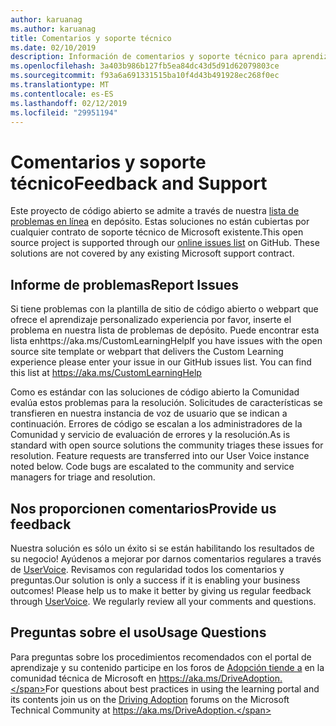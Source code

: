 ```yaml
---
author: karuanag
ms.author: karuanag
title: Comentarios y soporte técnico
ms.date: 02/10/2019
description: Información de comentarios y soporte técnico para aprendizaje personalizado para Office 365
ms.openlocfilehash: 3a403b986b127fb5ea84dc43d5d91d62079803ce
ms.sourcegitcommit: f93a6a691331515ba10f4d43b491928ec268f0ec
ms.translationtype: MT
ms.contentlocale: es-ES
ms.lasthandoff: 02/12/2019
ms.locfileid: "29951194"
---
```

# <a name="feedback-and-support"></a><span data-ttu-id="bb879-103">Comentarios y soporte técnico</span><span class="sxs-lookup"><span data-stu-id="bb879-103">Feedback and Support</span></span>

<span data-ttu-id="bb879-p101">Este proyecto de código abierto se admite a través de nuestra [lista de problemas en línea](https://aka.ms/CustomLearningHelp) en depósito. Estas soluciones no están cubiertas por cualquier contrato de soporte técnico de Microsoft existente.</span><span class="sxs-lookup"><span data-stu-id="bb879-p101">This open source project is supported through our [online issues list](https://aka.ms/CustomLearningHelp) on GitHub. These solutions are not covered by any existing Microsoft support contract.</span></span>  

## <a name="report-issues"></a><span data-ttu-id="bb879-106">Informe de problemas</span><span class="sxs-lookup"><span data-stu-id="bb879-106">Report Issues</span></span>

<span data-ttu-id="bb879-p102">Si tiene problemas con la plantilla de sitio de código abierto o webpart que ofrece el aprendizaje personalizado experiencia por favor, inserte el problema en nuestra lista de problemas de depósito.  Puede encontrar esta lista enhttps://aka.ms/CustomLearningHelp</span><span class="sxs-lookup"><span data-stu-id="bb879-p102">If you have issues with the open source site template or webpart that delivers the Custom Learning experience please enter your issue in our GitHub issues list.  You can find this list at https://aka.ms/CustomLearningHelp</span></span>  

<span data-ttu-id="bb879-p103">Como es estándar con las soluciones de código abierto la Comunidad evalúa estos problemas para la resolución.  Solicitudes de características se transfieren en nuestra instancia de voz de usuario que se indican a continuación.  Errores de código se escalan a los administradores de la Comunidad y servicio de evaluación de errores y la resolución.</span><span class="sxs-lookup"><span data-stu-id="bb879-p103">As is standard with open source solutions the community triages these issues for resolution.  Feature requests are transferred into our User Voice instance noted below.  Code bugs are escalated to the community and service managers for triage and resolution.</span></span>  

## <a name="provide-us-feedback"></a><span data-ttu-id="bb879-112">Nos proporcionen comentarios</span><span class="sxs-lookup"><span data-stu-id="bb879-112">Provide us feedback</span></span>

<span data-ttu-id="bb879-p104">Nuestra solución es sólo un éxito si se están habilitando los resultados de su negocio!  Ayúdenos a mejorar por darnos comentarios regulares a través de [UserVoice](https://microsoftteams.uservoice.com/forums/913429-learning-solutions).  Revisamos con regularidad todos los comentarios y preguntas.</span><span class="sxs-lookup"><span data-stu-id="bb879-p104">Our solution is only a success if it is enabling your business outcomes!  Please help us to make it better by giving us regular feedback through  [UserVoice](https://microsoftteams.uservoice.com/forums/913429-learning-solutions).  We regularly review all your comments and questions.</span></span>

## <a name="usage-questions"></a><span data-ttu-id="bb879-116">Preguntas sobre el uso</span><span class="sxs-lookup"><span data-stu-id="bb879-116">Usage Questions</span></span>

<span data-ttu-id="bb879-117">Para preguntas sobre los procedimientos recomendados con el portal de aprendizaje y su contenido participe en los foros de [Adopción tiende a](https://aka.ms/DriveAdoption) en la comunidad técnica de Microsoft en https://aka.ms/DriveAdoption.</span><span class="sxs-lookup"><span data-stu-id="bb879-117">For questions about best practices in using the learning portal and its contents join us on the [Driving Adoption](https://aka.ms/DriveAdoption) forums on the Microsoft Technical Community at https://aka.ms/DriveAdoption.</span></span> 

